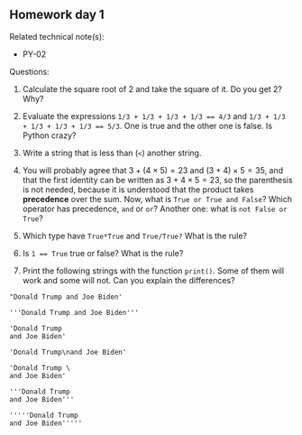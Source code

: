 ## Homework day 1

Related technical note(s): 
- PY-02

Questions:

1. Calculate the square root of 2 and take the square of it. Do you get 2? Why?

2. Evaluate the expressions `1/3 + 1/3 + 1/3 + 1/3 == 4/3` and `1/3 + 1/3 + 1/3 + 1/3 + 1/3 == 5/3`. One is true and the other one is false. Is Python crazy?

3. Write a string that is less than (`<`) another string.

4. You will probably agree that $3 + (4 \times 5) = 23$ and $(3 + 4) \times 5 = 35$, and that the first identity can be written as $3 + 4 \times 5 = 23$, so the parenthesis is not needed, because it is understood that the product takes **precedence** over the sum. Now, what is `True or True and False`? Which operator has precedence, `and` or `or`? Another one: what is `not False or True`?

5. Which type have `True*True` and `True/True?` What is the rule?

6. Is `1 == True` true or false? What is the rule? 

7. Print the following strings with the function `print()`. Some of them will work and some will not. Can you explain the differences?

```
"Donald Trump and Joe Biden'

'''Donald Trump and Joe Biden'''

'Donald Trump 
and Joe Biden'

'Donald Trump\nand Joe Biden'

'Donald Trump \
and Joe Biden'

'''Donald Trump
and Joe Biden'''

'''''Donald Trump
and Joe Biden'''''
```
